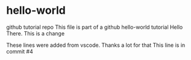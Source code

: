 # hello-world
github tutorial repo
This file is part of a github hello-world tutorial
Hello There. This is a change

These lines were added from vscode. Thanks a lot for that
This line is in commit #4